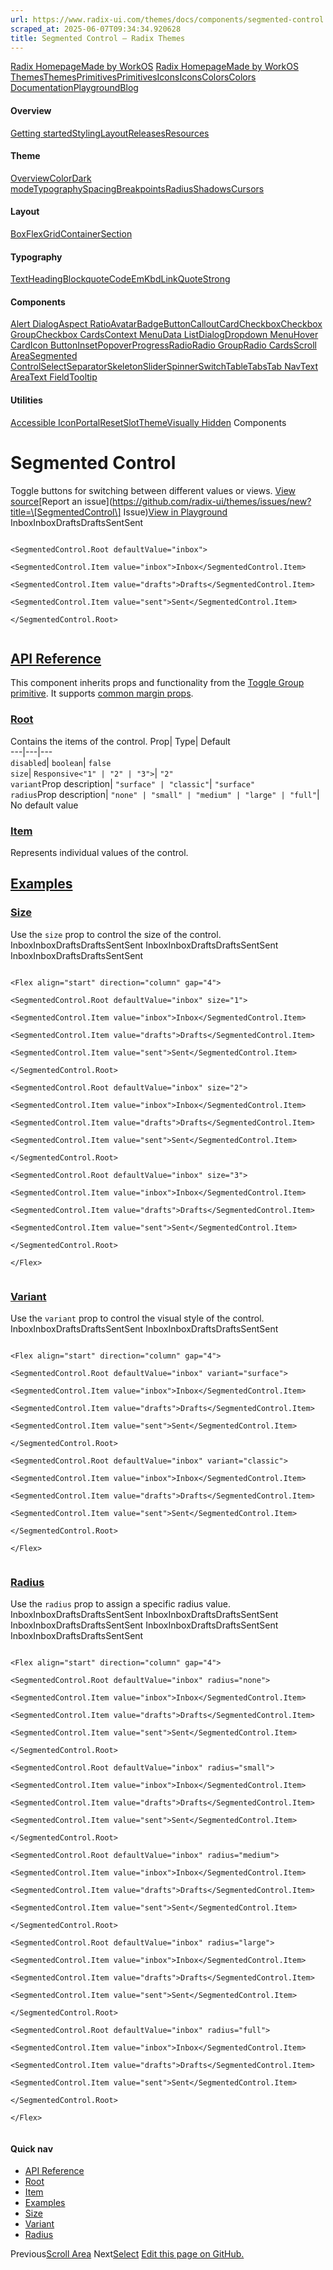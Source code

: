 ```yaml
---
url: https://www.radix-ui.com/themes/docs/components/segmented-control
scraped_at: 2025-06-07T09:34:34.920628
title: Segmented Control – Radix Themes
---
```


[Radix Homepage](https://www.radix-ui.com/)[Made by WorkOS](https://workos.com)
[Radix Homepage](https://www.radix-ui.com/)[Made by WorkOS](https://workos.com)
[ThemesThemes](https://www.radix-ui.com/)[PrimitivesPrimitives](https://www.radix-ui.com/primitives)[IconsIcons](https://www.radix-ui.com/icons)[ColorsColors](https://www.radix-ui.com/colors)
[Documentation](https://www.radix-ui.com/themes/docs/overview/getting-started)[Playground](https://www.radix-ui.com/themes/playground)[Blog](https://www.radix-ui.com/blog)[](https://github.com/radix-ui/themes)
#### Overview
[Getting started](https://www.radix-ui.com/themes/docs/overview/getting-started)[Styling](https://www.radix-ui.com/themes/docs/overview/styling)[Layout](https://www.radix-ui.com/themes/docs/overview/layout)[Releases](https://www.radix-ui.com/themes/docs/overview/releases)[Resources](https://www.radix-ui.com/themes/docs/overview/resources)
#### Theme
[Overview](https://www.radix-ui.com/themes/docs/theme/overview)[Color](https://www.radix-ui.com/themes/docs/theme/color)[Dark mode](https://www.radix-ui.com/themes/docs/theme/dark-mode)[Typography](https://www.radix-ui.com/themes/docs/theme/typography)[Spacing](https://www.radix-ui.com/themes/docs/theme/spacing)[Breakpoints](https://www.radix-ui.com/themes/docs/theme/breakpoints)[Radius](https://www.radix-ui.com/themes/docs/theme/radius)[Shadows](https://www.radix-ui.com/themes/docs/theme/shadows)[Cursors](https://www.radix-ui.com/themes/docs/theme/cursors)
#### Layout
[Box](https://www.radix-ui.com/themes/docs/components/box)[Flex](https://www.radix-ui.com/themes/docs/components/flex)[Grid](https://www.radix-ui.com/themes/docs/components/grid)[Container](https://www.radix-ui.com/themes/docs/components/container)[Section](https://www.radix-ui.com/themes/docs/components/section)
#### Typography
[Text](https://www.radix-ui.com/themes/docs/components/text)[Heading](https://www.radix-ui.com/themes/docs/components/heading)[Blockquote](https://www.radix-ui.com/themes/docs/components/blockquote)[Code](https://www.radix-ui.com/themes/docs/components/code)[Em](https://www.radix-ui.com/themes/docs/components/em)[Kbd](https://www.radix-ui.com/themes/docs/components/kbd)[Link](https://www.radix-ui.com/themes/docs/components/link)[Quote](https://www.radix-ui.com/themes/docs/components/quote)[Strong](https://www.radix-ui.com/themes/docs/components/strong)
#### Components
[Alert Dialog](https://www.radix-ui.com/themes/docs/components/alert-dialog)[Aspect Ratio](https://www.radix-ui.com/themes/docs/components/aspect-ratio)[Avatar](https://www.radix-ui.com/themes/docs/components/avatar)[Badge](https://www.radix-ui.com/themes/docs/components/badge)[Button](https://www.radix-ui.com/themes/docs/components/button)[Callout](https://www.radix-ui.com/themes/docs/components/callout)[Card](https://www.radix-ui.com/themes/docs/components/card)[Checkbox](https://www.radix-ui.com/themes/docs/components/checkbox)[Checkbox Group](https://www.radix-ui.com/themes/docs/components/checkbox-group)[Checkbox Cards](https://www.radix-ui.com/themes/docs/components/checkbox-cards)[Context Menu](https://www.radix-ui.com/themes/docs/components/context-menu)[Data List](https://www.radix-ui.com/themes/docs/components/data-list)[Dialog](https://www.radix-ui.com/themes/docs/components/dialog)[Dropdown Menu](https://www.radix-ui.com/themes/docs/components/dropdown-menu)[Hover Card](https://www.radix-ui.com/themes/docs/components/hover-card)[Icon Button](https://www.radix-ui.com/themes/docs/components/icon-button)[Inset](https://www.radix-ui.com/themes/docs/components/inset)[Popover](https://www.radix-ui.com/themes/docs/components/popover)[Progress](https://www.radix-ui.com/themes/docs/components/progress)[Radio](https://www.radix-ui.com/themes/docs/components/radio)[Radio Group](https://www.radix-ui.com/themes/docs/components/radio-group)[Radio Cards](https://www.radix-ui.com/themes/docs/components/radio-cards)[Scroll Area](https://www.radix-ui.com/themes/docs/components/scroll-area)[Segmented Control](https://www.radix-ui.com/themes/docs/components/segmented-control)[Select](https://www.radix-ui.com/themes/docs/components/select)[Separator](https://www.radix-ui.com/themes/docs/components/separator)[Skeleton](https://www.radix-ui.com/themes/docs/components/skeleton)[Slider](https://www.radix-ui.com/themes/docs/components/slider)[Spinner](https://www.radix-ui.com/themes/docs/components/spinner)[Switch](https://www.radix-ui.com/themes/docs/components/switch)[Table](https://www.radix-ui.com/themes/docs/components/table)[Tabs](https://www.radix-ui.com/themes/docs/components/tabs)[Tab Nav](https://www.radix-ui.com/themes/docs/components/tab-nav)[Text Area](https://www.radix-ui.com/themes/docs/components/text-area)[Text Field](https://www.radix-ui.com/themes/docs/components/text-field)[Tooltip](https://www.radix-ui.com/themes/docs/components/tooltip)
#### Utilities
[Accessible Icon](https://www.radix-ui.com/themes/docs/components/accessible-icon)[Portal](https://www.radix-ui.com/themes/docs/components/portal)[Reset](https://www.radix-ui.com/themes/docs/components/reset)[Slot](https://www.radix-ui.com/themes/docs/components/slot)[Theme](https://www.radix-ui.com/themes/docs/components/theme)[Visually Hidden](https://www.radix-ui.com/themes/docs/components/visually-hidden)
Components
# Segmented Control
Toggle buttons for switching between different values or views.
[View source](https://github.com/radix-ui/themes/blob/main/packages/radix-ui-themes/src/components/segmented-control.tsx)[Report an issue](https://github.com/radix-ui/themes/issues/new?title=\[SegmentedControl\] Issue)[View in Playground](https://www.radix-ui.com/themes/playground#segmented-control)
InboxInboxDraftsDraftsSentSent
```

<SegmentedControl.Root defaultValue="inbox">

<SegmentedControl.Item value="inbox">Inbox</SegmentedControl.Item>

<SegmentedControl.Item value="drafts">Drafts</SegmentedControl.Item>

<SegmentedControl.Item value="sent">Sent</SegmentedControl.Item>

</SegmentedControl.Root>


```

## [API Reference](https://www.radix-ui.com/themes/docs/components/segmented-control#api-reference)
This component inherits props and functionality from the [Toggle Group primitive](https://www.radix-ui.com/primitives/docs/components/toggle-group). It supports [common margin props](https://www.radix-ui.com/themes/docs/overview/layout#margin-props).
### [Root](https://www.radix-ui.com/themes/docs/components/segmented-control#root)
Contains the items of the control.
Prop| Type| Default  
---|---|---  
`disabled`| `boolean`| `false`  
`size`| `Responsive<"1" | "2" | "3">`| `"2"`  
`variant`Prop description| `"surface" | "classic"`| `"surface"`  
`radius`Prop description| `"none" | "small" | "medium" | "large" | "full"`| No default value  
### [Item](https://www.radix-ui.com/themes/docs/components/segmented-control#item)
Represents individual values of the control.
## [Examples](https://www.radix-ui.com/themes/docs/components/segmented-control#examples)
### [Size](https://www.radix-ui.com/themes/docs/components/segmented-control#size)
Use the `size` prop to control the size of the control.
InboxInboxDraftsDraftsSentSent
InboxInboxDraftsDraftsSentSent
InboxInboxDraftsDraftsSentSent
```

<Flex align="start" direction="column" gap="4">

<SegmentedControl.Root defaultValue="inbox" size="1">

<SegmentedControl.Item value="inbox">Inbox</SegmentedControl.Item>

<SegmentedControl.Item value="drafts">Drafts</SegmentedControl.Item>

<SegmentedControl.Item value="sent">Sent</SegmentedControl.Item>

</SegmentedControl.Root>

<SegmentedControl.Root defaultValue="inbox" size="2">

<SegmentedControl.Item value="inbox">Inbox</SegmentedControl.Item>

<SegmentedControl.Item value="drafts">Drafts</SegmentedControl.Item>

<SegmentedControl.Item value="sent">Sent</SegmentedControl.Item>

</SegmentedControl.Root>

<SegmentedControl.Root defaultValue="inbox" size="3">

<SegmentedControl.Item value="inbox">Inbox</SegmentedControl.Item>

<SegmentedControl.Item value="drafts">Drafts</SegmentedControl.Item>

<SegmentedControl.Item value="sent">Sent</SegmentedControl.Item>

</SegmentedControl.Root>

</Flex>


```

### [Variant](https://www.radix-ui.com/themes/docs/components/segmented-control#variant)
Use the `variant` prop to control the visual style of the control.
InboxInboxDraftsDraftsSentSent
InboxInboxDraftsDraftsSentSent
```

<Flex align="start" direction="column" gap="4">

<SegmentedControl.Root defaultValue="inbox" variant="surface">

<SegmentedControl.Item value="inbox">Inbox</SegmentedControl.Item>

<SegmentedControl.Item value="drafts">Drafts</SegmentedControl.Item>

<SegmentedControl.Item value="sent">Sent</SegmentedControl.Item>

</SegmentedControl.Root>

<SegmentedControl.Root defaultValue="inbox" variant="classic">

<SegmentedControl.Item value="inbox">Inbox</SegmentedControl.Item>

<SegmentedControl.Item value="drafts">Drafts</SegmentedControl.Item>

<SegmentedControl.Item value="sent">Sent</SegmentedControl.Item>

</SegmentedControl.Root>

</Flex>


```

### [Radius](https://www.radix-ui.com/themes/docs/components/segmented-control#radius)
Use the `radius` prop to assign a specific radius value.
InboxInboxDraftsDraftsSentSent
InboxInboxDraftsDraftsSentSent
InboxInboxDraftsDraftsSentSent
InboxInboxDraftsDraftsSentSent
InboxInboxDraftsDraftsSentSent
```

<Flex align="start" direction="column" gap="4">

<SegmentedControl.Root defaultValue="inbox" radius="none">

<SegmentedControl.Item value="inbox">Inbox</SegmentedControl.Item>

<SegmentedControl.Item value="drafts">Drafts</SegmentedControl.Item>

<SegmentedControl.Item value="sent">Sent</SegmentedControl.Item>

</SegmentedControl.Root>

<SegmentedControl.Root defaultValue="inbox" radius="small">

<SegmentedControl.Item value="inbox">Inbox</SegmentedControl.Item>

<SegmentedControl.Item value="drafts">Drafts</SegmentedControl.Item>

<SegmentedControl.Item value="sent">Sent</SegmentedControl.Item>

</SegmentedControl.Root>

<SegmentedControl.Root defaultValue="inbox" radius="medium">

<SegmentedControl.Item value="inbox">Inbox</SegmentedControl.Item>

<SegmentedControl.Item value="drafts">Drafts</SegmentedControl.Item>

<SegmentedControl.Item value="sent">Sent</SegmentedControl.Item>

</SegmentedControl.Root>

<SegmentedControl.Root defaultValue="inbox" radius="large">

<SegmentedControl.Item value="inbox">Inbox</SegmentedControl.Item>

<SegmentedControl.Item value="drafts">Drafts</SegmentedControl.Item>

<SegmentedControl.Item value="sent">Sent</SegmentedControl.Item>

</SegmentedControl.Root>

<SegmentedControl.Root defaultValue="inbox" radius="full">

<SegmentedControl.Item value="inbox">Inbox</SegmentedControl.Item>

<SegmentedControl.Item value="drafts">Drafts</SegmentedControl.Item>

<SegmentedControl.Item value="sent">Sent</SegmentedControl.Item>

</SegmentedControl.Root>

</Flex>


```

#### Quick nav
  * [API Reference](https://www.radix-ui.com/themes/docs/components/segmented-control#api-reference)
  * [Root](https://www.radix-ui.com/themes/docs/components/segmented-control#root)
  * [Item](https://www.radix-ui.com/themes/docs/components/segmented-control#item)
  * [Examples](https://www.radix-ui.com/themes/docs/components/segmented-control#examples)
  * [Size](https://www.radix-ui.com/themes/docs/components/segmented-control#size)
  * [Variant](https://www.radix-ui.com/themes/docs/components/segmented-control#variant)
  * [Radius](https://www.radix-ui.com/themes/docs/components/segmented-control#radius)


Previous[Scroll Area](https://www.radix-ui.com/themes/docs/components/scroll-area)
Next[Select](https://www.radix-ui.com/themes/docs/components/select)
[Edit this page on GitHub.](https://github.com/radix-ui/website/edit/main/data/themes/docs/components/segmented-control.mdx "Edit this page on GitHub.")

